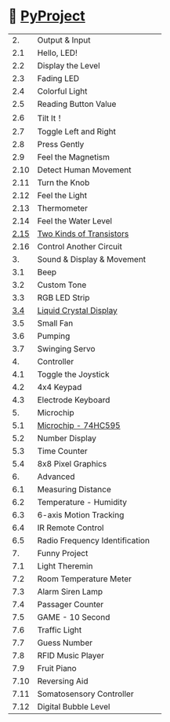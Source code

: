 # :snake: [PyProject](https://docs.sunfounder.com/projects/euler-kit/en/latest/pyproject/for_micropython_user.html)

| | | |
|-|-|-|
| 2. | Output & Input| |
| 2.1 | Hello, LED!| |
| 2.2 | Display the Level| |
| 2.3 | Fading LED| |
| 2.4 | Colorful Light| |
| 2.5 | Reading Button Value| |
| 2.6 | Tilt It！| |
| 2.7 | Toggle Left and Right| |
| 2.8 | Press Gently| |
| 2.9 | Feel the Magnetism| |
| 2.10 | Detect Human Movement| |
| 2.11 | Turn the Knob| |
| 2.12 | Feel the Light| |
| 2.13 | Thermometer| |
| 2.14 | Feel the Water Level| |
| [2.15](2.15) | [Two Kinds of Transistors](https://docs.sunfounder.com/projects/euler-kit/en/latest/pyproject/py_transistor.html) | |
| 2.16 | Control Another Circuit| |
| 3. | Sound & Display & Movement| |
| 3.1 | Beep| |
| 3.2 | Custom Tone| |
| 3.3 | RGB LED Strip| |
| [3.4](3.4) | [Liquid Crystal Display](https://docs.sunfounder.com/projects/euler-kit/en/latest/pyproject/py_lcd.html) | |
| 3.5 | Small Fan| |
| 3.6 | Pumping| |
| 3.7 | Swinging Servo| |
| 4. | Controller| |
| 4.1 | Toggle the Joystick| |
| 4.2 | 4x4 Keypad| |
| 4.3 | Electrode Keyboard| |
| 5. | Microchip| |
| 5.1 | [Microchip - 74HC595](https://docs.sunfounder.com/projects/euler-kit/en/latest/pyproject/py_74hc595_led.html)| |
| 5.2 | Number Display| |
| 5.3 | Time Counter| |
| 5.4 | 8x8 Pixel Graphics| |
| 6. | Advanced| |
| 6.1 | Measuring Distance| |
| 6.2 | Temperature - Humidity| |
| 6.3 | 6-axis Motion Tracking| |
| 6.4 | IR Remote Control| |
| 6.5 | Radio Frequency Identification| |
| 7. | Funny Project| |
| 7.1 | Light Theremin| |
| 7.2 | Room Temperature Meter| |
| 7.3 | Alarm Siren Lamp| |
| 7.4 | Passager Counter| |
| 7.5 | GAME - 10 Second| |
| 7.6 | Traffic Light| |
| 7.7 | Guess Number| |
| 7.8 | RFID Music Player| |
| 7.9 | Fruit Piano| |
| 7.10 | Reversing Aid| |
| 7.11 | Somatosensory Controller| |
| 7.12 | Digital Bubble Level| |
